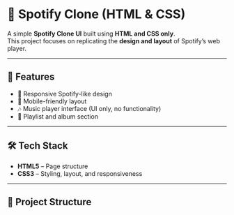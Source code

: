 # 🎵 Spotify Clone (HTML & CSS)

A simple **Spotify Clone UI** built using **HTML and CSS only**.  
This project focuses on replicating the **design and layout** of Spotify’s web player.

---

## 🚀 Features
- 🎨 Responsive Spotify-like design  
- 📱 Mobile-friendly layout  
- 🎶 Music player interface (UI only, no functionality)  
- 🎵 Playlist and album section  

---

## 🛠️ Tech Stack
- **HTML5** – Page structure  
- **CSS3** – Styling, layout, and responsiveness  

---

## 📂 Project Structure
